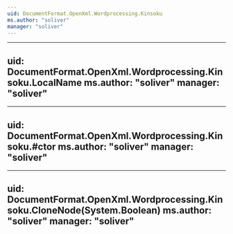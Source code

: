 ```yaml
---
uid: DocumentFormat.OpenXml.Wordprocessing.Kinsoku
ms.author: "soliver"
manager: "soliver"
---
```


---
uid: DocumentFormat.OpenXml.Wordprocessing.Kinsoku.LocalName
ms.author: "soliver"
manager: "soliver"
---

---
uid: DocumentFormat.OpenXml.Wordprocessing.Kinsoku.#ctor
ms.author: "soliver"
manager: "soliver"
---

---
uid: DocumentFormat.OpenXml.Wordprocessing.Kinsoku.CloneNode(System.Boolean)
ms.author: "soliver"
manager: "soliver"
---
